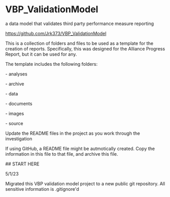 # VBP_ValidationModel

a data model that validates third party performance measure reporting

<https://github.com/Jrk373/VBP_ValidationModel>

This is a collection of folders and files to be used as a template for the creation of reports. Specifically, this was designed for the Alliance Progress Report, but it can be used for any.

The template includes the following folders:

\- analyses

\- archive

\- data

\- documents

\- images

\- source

Update the README files in the project as you work through the investigation

If using GitHub, a README file might be autmotically created. Copy the information in this file to that file, and archive this file.

\## START HERE

5/1/23

Migrated this VBP validation model project to a new public git repository. All sensitive information is .gitignore'd
